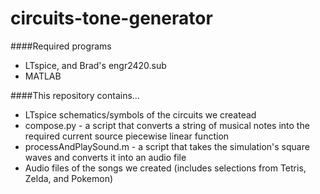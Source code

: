circuits-tone-generator
=======================
####Required programs
* LTspice, and Brad's engr2420.sub
* MATLAB

####This repository contains...
* LTspice schematics/symbols of the circuits we createad
* compose.py - a script that converts a string of musical notes into the required current source piecewise linear function
* processAndPlaySound.m - a script that takes the simulation's square waves and converts it into an audio file 
* Audio files of the songs we created (includes selections from Tetris, Zelda, and Pokemon)
